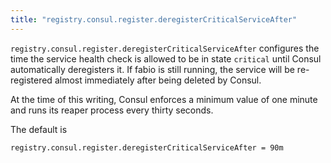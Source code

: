 ```yaml
---
title: "registry.consul.register.deregisterCriticalServiceAfter"
---
```


`registry.consul.register.deregisterCriticalServiceAfter` configures the time the
service health check is allowed to be in state `critical` until Consul automatically
deregisters it.
If fabio is still running, the service will be re-registered almost immediately after
being deleted by Consul.

At the time of this writing, Consul enforces a minimum value of one minute and runs
its reaper process every thirty seconds. 

The default is

	registry.consul.register.deregisterCriticalServiceAfter = 90m